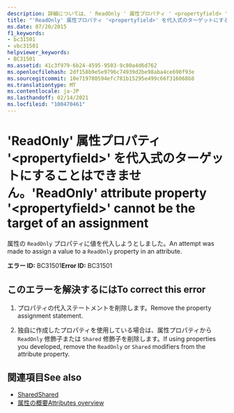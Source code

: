 ```yaml
---
description: 詳細については、' ReadOnly ' 属性プロパティ ' <propertyfield> ' を代入式のターゲットにすることはできません
title: "'ReadOnly' 属性プロパティ '<propertyfield>' を代入式のターゲットにすることはできません。"
ms.date: 07/20/2015
f1_keywords:
- bc31501
- vbc31501
helpviewer_keywords:
- BC31501
ms.assetid: 41c3f979-6b24-4595-9503-9c80a4d6d762
ms.openlocfilehash: 2df158b9e5e9796c74939d2be98aba4ce690f93e
ms.sourcegitcommit: 10e719780594efc781b15295e499c66f316068b8
ms.translationtype: MT
ms.contentlocale: ja-JP
ms.lasthandoff: 02/14/2021
ms.locfileid: "100470461"
---
```

# <a name="readonly-attribute-property-propertyfield-cannot-be-the-target-of-an-assignment"></a><span data-ttu-id="83e12-103">'ReadOnly' 属性プロパティ '\<propertyfield>' を代入式のターゲットにすることはできません。</span><span class="sxs-lookup"><span data-stu-id="83e12-103">'ReadOnly' attribute property '\<propertyfield>' cannot be the target of an assignment</span></span>

<span data-ttu-id="83e12-104">属性の `ReadOnly` プロパティに値を代入しようとしました。</span><span class="sxs-lookup"><span data-stu-id="83e12-104">An attempt was made to assign a value to a `ReadOnly` property in an attribute.</span></span>  
  
 <span data-ttu-id="83e12-105">**エラー ID:** BC31501</span><span class="sxs-lookup"><span data-stu-id="83e12-105">**Error ID:** BC31501</span></span>  
  
## <a name="to-correct-this-error"></a><span data-ttu-id="83e12-106">このエラーを解決するには</span><span class="sxs-lookup"><span data-stu-id="83e12-106">To correct this error</span></span>  
  
1. <span data-ttu-id="83e12-107">プロパティの代入ステートメントを削除します。</span><span class="sxs-lookup"><span data-stu-id="83e12-107">Remove the property assignment statement.</span></span>  
  
2. <span data-ttu-id="83e12-108">独自に作成したプロパティを使用している場合は、属性プロパティから `ReadOnly` 修飾子または `Shared` 修飾子を削除します。</span><span class="sxs-lookup"><span data-stu-id="83e12-108">If using properties you developed, remove the `ReadOnly` or `Shared` modifiers from the attribute property.</span></span>  
  
## <a name="see-also"></a><span data-ttu-id="83e12-109">関連項目</span><span class="sxs-lookup"><span data-stu-id="83e12-109">See also</span></span>

- [<span data-ttu-id="83e12-110">Shared</span><span class="sxs-lookup"><span data-stu-id="83e12-110">Shared</span></span>](../language-reference/modifiers/shared.md)
- [<span data-ttu-id="83e12-111">属性の概要</span><span class="sxs-lookup"><span data-stu-id="83e12-111">Attributes overview</span></span>](../programming-guide/concepts/attributes/index.md)
